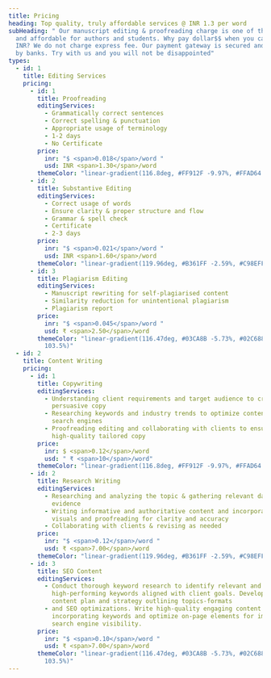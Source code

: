 ```yaml
---
title: Pricing
heading: Top quality, truly affordable services @ INR 1.3 per word
subHeading: " Our manuscript editing & proofreading charge is one of the best
  and affordable for authors and students. Why pay dollar$$ when you can pay in
  INR? We do not charge express fee. Our payment gateway is secured and handled
  by banks. Try with us and you will not be disappointed"
types:
  - id: 1
    title: Editing Services
    pricing:
      - id: 1
        title: Proofreading
        editingServices:
          - Grammatically correct sentences
          - Correct spelling & punctuation
          - Appropriate usage of terminology
          - 1-2 days
          - No Certificate
        price:
          inr: "$ <span>0.018</span>/word "
          usd: INR <span>1.30</span>/word
        themeColor: "linear-gradient(116.8deg, #FF912F -9.97%, #FFAD64 105%)"
      - id: 2
        title: Substantive Editing
        editingServices:
          - Correct usage of words
          - Ensure clarity & proper structure and flow
          - Grammar & spell check
          - Certificate
          - 2-3 days
        price:
          inr: "$ <span>0.021</span>/word "
          usd: INR <span>1.60</span>/word
        themeColor: "linear-gradient(119.96deg, #B361FF -2.59%, #C98EFF 104.08%)"
      - id: 3
        title: Plagiarism Editing
        editingServices:
          - Manuscript rewriting for self-plagiarised content
          - Similarity reduction for unintentional plagiarism
          - Plagiarism report
        price:
          inr: "$ <span>0.045</span>/word "
          usd: ₹ <span>2.50</span>/word
        themeColor: "linear-gradient(116.47deg, #03CA8B -5.73%, #02C688 -5.72%, #05E29C
          103.5%)"
  - id: 2
    title: Content Writing
    pricing:
      - id: 1
        title: Copywriting
        editingServices:
          - Understanding client requirements and target audience to craft
            persuasive copy
          - Researching keywords and industry trends to optimize content for
            search engines
          - Proofreading editing and collaborating with clients to ensure
            high-quality tailored copy
        price:
          inr: $ <span>0.12</span>/word
          usd: " ₹ <span>10</span>/word"
        themeColor: "linear-gradient(116.8deg, #FF912F -9.97%, #FFAD64 105%)"
      - id: 2
        title: Research Writing
        editingServices:
          - Researching and analyzing the topic & gathering relevant data and
            evidence
          - Writing informative and authoritative content and incorporating
            visuals and proofreading for clarity and accuracy
          - Collaborating with clients & revising as needed
        price:
          inr: "$ <span>0.12</span>/word "
          usd: ₹ <span>7.00</span>/word
        themeColor: "linear-gradient(119.96deg, #B361FF -2.59%, #C98EFF 104.08%)"
      - id: 3
        title: SEO Content
        editingServices:
          - Conduct thorough keyword research to identify relevant and
            high-performing keywords aligned with client goals. Develop a
            content plan and strategy outlining topics-formats
          - and SEO optimizations. Write high-quality engaging content
            incorporating keywords and optimize on-page elements for improved
            search engine visibility.
        price:
          inr: "$ <span>0.10</span>/word "
          usd: ₹ <span>7.00</span>/word
        themeColor: "linear-gradient(116.47deg, #03CA8B -5.73%, #02C688 -5.72%, #05E29C
          103.5%)"
---
```

